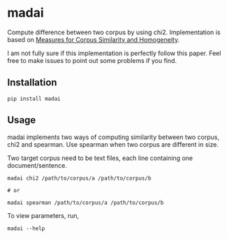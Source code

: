 # madai

Compute difference between two corpus by using chi2.
Implementation is based on [Measures for Corpus Similarity and Homogeneity](https://aclanthology.org/W98-1506).

I am not fully sure if this implementation is perfectly follow this paper.
Feel free to make issues to point out some problems if you find.

## Installation

```
pip install madai
```

## Usage

madai implements two ways of computing similarity between two corpus, chi2 and spearman.
Use spearman when two corpus are different in size.

Two target corpus need to be text files, each line containing one document/sentence.

```
madai chi2 /path/to/corpus/a /path/to/corpus/b

# or

madai spearman /path/to/corpus/a /path/to/corpus/b
```

To view parameters, run,
```
madai --help
```
